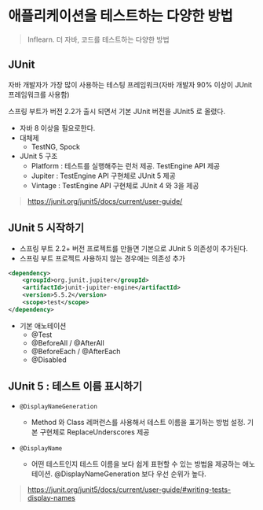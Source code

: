 # 애플리케이션을 테스트하는 다양한 방법

> Inflearn. 더 자바, 코드를 테스트하는 다양한 방법

## JUnit

자바 개발자가 가장 많이 사용하는 테스팅 프레임워크(자바 개발자 90% 이상이 JUnit 프레임워크를 사용함)

스프링 부트가 버전 2.2가 출시 되면서 기본 JUnit 버전을 JUnit5 로 올렸다.

- 자바 8 이상을 필요로한다.
- 대체제 
  - TestNG, Spock
- JUnit 5 구조
  - Platform : 테스트를 실행해주는 런처 제공. TestEngine API 제공
  - Jupiter : TestEngine API 구현체로 JUnit 5 제공
  - Vintage : TestEngine API 구현체로 JUnit 4 와 3을 제공
  
> https://junit.org/junit5/docs/current/user-guide/

## JUnit 5 시작하기

- 스프링 부트 2.2+ 버전 프로젝트를 만들면 기본으로 JUnit 5 의존성이 추가된다.
- 스프링 부트 프로젝트 사용하지 않는 경우에는 의존성 추가

```xml
<dependency>
    <groupId>org.junit.jupiter</groupId>
    <artifactId>junit-jupiter-engine</artifactId>
    <version>5.5.2</version>
    <scope>test</scope>
</dependency>
```

- 기본 애노테이션
  - @Test
  - @BeforeAll / @AfterAll
  - @BeforeEach / @AfterEach
  - @Disabled
  
## JUnit 5 : 테스트 이름 표시하기

- `@DisplayNameGeneration`
  - Method 와 Class 레퍼런스를 사용해서 테스트 이름을 표기하는 방법 설정. 기본 구현체로 ReplaceUnderscores 제공

- `@DisplayName`
  - 어떤 테스트인지 테스트 이름을 보다 쉽게 표현할 수 있는 방법을 제공하는 애노테이션. @DisplayNameGeneration 보다 우선 순위가 높다.

> https://junit.org/junit5/docs/current/user-guide/#writing-tests-display-names
